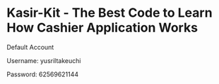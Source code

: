 # Kasir-Kit - The Best Code to Learn How Cashier Application Works

<p>Default Account</p>
<p>Username: yusriltakeuchi</p>
<p>Password: 62569621144</p>
